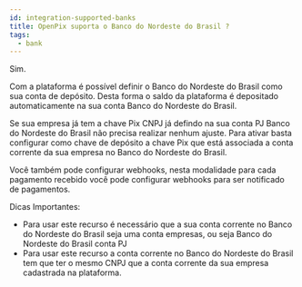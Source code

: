```yaml
---
id: integration-supported-banks
title: OpenPix suporta o Banco do Nordeste do Brasil ?
tags:
  - bank
---
```


Sim.

Com a plataforma é possível definir o Banco do Nordeste do Brasil como sua conta de depósito. Desta forma o saldo da plataforma é depositado automaticamente na sua conta Banco do Nordeste do Brasil.

Se sua empresa já tem a chave Pix CNPJ já defindo na sua conta PJ Banco do Nordeste do Brasil não precisa realizar nenhum ajuste. Para ativar basta configurar como chave de depósito a chave Pix que está associada a conta corrente da sua empresa no Banco do Nordeste do Brasil.

Você também pode configurar webhooks, nesta modalidade para cada pagamento recebido você pode configurar webhooks para ser notificado de pagamentos.

Dicas Importantes:

- Para usar este recurso é necessário que a sua conta corrente no Banco do Nordeste do Brasil seja uma conta empresas, ou seja Banco do Nordeste do Brasil conta PJ
- Para usar este recurso a conta corrente no Banco do Nordeste do Brasil tem que ter o mesmo CNPJ que a conta corrente da sua empresa cadastrada na plataforma.
